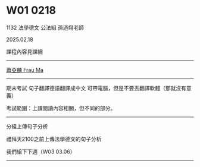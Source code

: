 
# W01 0218 


1132 法學德文 公法組 孫迺翊老師

2025.02.18

課程內容見課綱


***
[蕭亞麟 Frau Ma](https://www.google.com/search?q=%E8%95%AD%E4%BA%9E%E9%BA%9F+Frau+Ma)

***


期末考試 句子翻譯德語翻譯成中文 可帶電腦，但是不要丟翻譯軟體（那就沒有意義）

考試範圍：上課閱讀內容相關，但不同的部分。



***

分組上傳句子分析

禮拜天2100之前上傳法學德文的句子分析


我們組下下週（W03 03.06）




***



